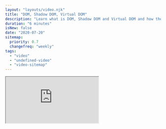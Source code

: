 ```yaml
---
layout: "layouts/video.njk"
title: "DOM, Shadow DOM, Virtual DOM"
description: "Learn what is DOM, Shadow DOM and Virtual DOM and how they work."
duration: "6 minutes"
isNew: false
date: "2020-07-20"
sitemap:
  priority: 0.7
  changefreq: "weekly"
tags:
  - "video"
  - "undefined-video"
  - "video-sitemap"
---
```


<iframe class="w-full aspect-video mb-5" src="https://www.youtube.com/embed/7Tok22qxPzQ" title="DOM, Shadow DOM, Virtual DOM"></iframe>
